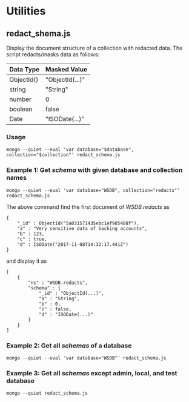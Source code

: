 # Utilities
## redact_shema.js
Display the document structure of a collection with redacted data.  The script redacts/masks data as follows:

| Data Type | Masked Value |
|-|-|
| ObjectId() | "ObjectId(...)" |
| string | "String" |
| number | 0 |
| boolean | false |
| Date | "ISODate(...)" |

### Usage
```
mongo --quiet --eval 'var database="$database", collection="$collection"' redact_schema.js
```

### Example 1: Get _schema_ with given database and collection names
```
mongo --quiet --eval 'var database="WSDB", collection="redacts"' redact_schema.js
```
The above command find the first document of _WSDB.redacts_ as
```
{
	"_id" : ObjectId("5a031571435ebc1ef985488f"),
	"a" : "Very sensitive data of backing accounts",
	"b" : 123,
	"c" : true,
	"d" : ISODate("2017-11-08T14:32:17.441Z")
}
```
and display it as
```
[
	{
		"ns" : "WSDB.redacts",
		"schema" : {
			"_id" : "ObjectId(...)",
			"a" : "String",
			"b" : 0,
			"c" : false,
			"d" : "ISODate(...)"
		}
	}
]
```
### Example 2: Get all _schemas_ of a database
```
mongo --quiet --eval 'var database="WSDB"' redact_schema.js
```
### Example 3: Get all _schemas_ except admin, local, and test database
```
mongo --quiet redact_schema.js
```
